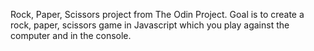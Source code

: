 Rock, Paper, Scissors project from The Odin Project.
Goal is to create a rock, paper, scissors game in Javascript which you play against the computer and in the console.